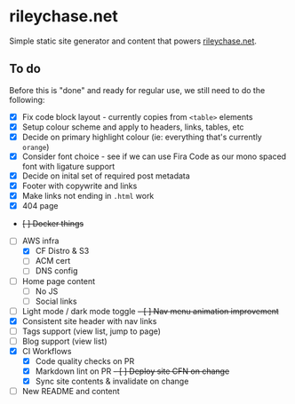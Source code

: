 # rileychase.net

Simple static site generator and content that powers [rileychase.net](https://rileychase.net).

## To do

Before this is "done" and ready for regular use, we still need to do the following:

- [x] Fix code block layout - currently copies from `<table>` elements
- [x] Setup colour scheme and apply to headers, links, tables, etc
- [x] Decide on primary highlight colour (ie: everything that's currently `orange`)
- [x] Consider font choice - see if we can use Fira Code as our mono spaced font with ligature support
- [x] Decide on inital set of required post metadata
- [x] Footer with copywrite and links
- [x] Make links not ending in `.html` work
- [x] 404 page
- ~~[ ] Docker things~~
- [ ] AWS infra
  - [x] CF Distro & S3
  - [ ] ACM cert
  - [ ] DNS config
- [ ] Home page content
  - [ ] No JS
  - [ ] Social links
- [ ] Light mode / dark mode toggle
~~- [ ] Nav menu animation improvement~~
- [x] Consistent site header with nav links
- [ ] Tags support (view list, jump to page)
- [ ] Blog support (view list)
- [x] CI Workflows
  - [x] Code quality checks on PR
  - [x] Markdown lint on PR
  ~~- [ ] Deploy site CFN on change~~
  - [x] Sync site contents & invalidate on change
- [ ] New README and content
